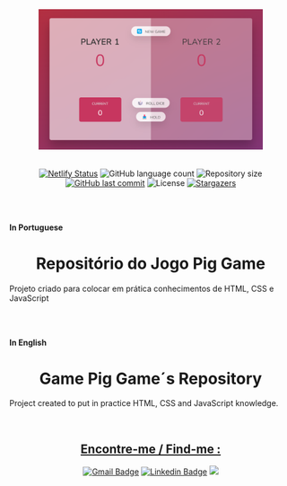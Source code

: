
<div align="center">
<img src="Pig-Game.png" width="400px" alt="image preview" />

<br>
<br>
 
 [![Netlify Status](https://api.netlify.com/api/v1/badges/82062079-f126-4b1c-badb-2ae60630e736/deploy-status)](https://pig-game-patdev53.netlify.app/) 
  <img alt="GitHub language count" src="https://img.shields.io/github/languages/count/patriciauemura/pig-game?color=00995d">
  <img alt="Repository size" src="https://img.shields.io/github/repo-size/patriciauemura/pig-game?color=b9d156">	
  <a href="https://github.com/patriciauemura/pig-game/commits/main">
    <img alt="GitHub last commit" src="https://img.shields.io/github/last-commit/patriciauemura/pig-game?color=b9d156"></a>
  <img alt="License" src="https://img.shields.io/badge/license-MIT-00995d">
   <a href="https://github.com/patriciauemura/pig-game/stargazers">
    <img alt="Stargazers" src="https://img.shields.io/github/stars/patriciauemura/pig-game?style=social">
  </a>
</div>

<br>
<br>

**In Portuguese**

<h1 align="center">Repositório do Jogo Pig Game</h1>

Projeto criado para colocar em prática conhecimentos de HTML, CSS e JavaScript

<br>
<br>

**In English**

<h1 align="center">Game Pig Game´s Repository</h1>

Project created to put in practice HTML, CSS and JavaScript knowledge.

<br>

<div align="center">
<h2><u>Encontre-me / Find-me :</u></h2>  

  [![Gmail Badge](https://img.shields.io/badge/-patriciadev53@gmail.com-c14438?style=flat-square&logo=Gmail&logoColor=white&link=mailto:patriciadev53@gmail.com)](mailto:patriciadev53@gmail.com) 
  [![Linkedin Badge](https://img.shields.io/badge/-Patricia-blue?style=flat-square&logo=Linkedin&logoColor=white&link=https://www.linkedin.com/in/patriciauemura53/)](https://www.linkedin.com/in/patriciauemura53/) 
  <a href="https://web.dio.me/users/patriciadev53?tab=achievements" target="_blank"><img src="https://hermes.digitalinnovation.one/assets/diome/logo.svg" target="_blank" width="50px"></a>  
</div>
